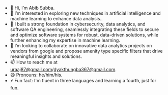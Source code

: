 - 👋 Hi, I’m Abib Subba.
- 👀 I’m interested in exploring new techniques in artificial intelligence and machine learning to enhance data analysis..
- 🌱 I built a strong foundation in cybersecurity, data analytics, and software QA engineering, seamlessly integrating these fields to secure and 
      optimize software systems for robust, data-driven solutions, while further enhancing my expertise in machine learning.
- 💞️ I’m looking to collaborate on innovative data analytics projects on vendors from google and propose amenity type specific filters that drive 
      meaningful insights and solutions.
- 📫 How to reach me at uraaj87@gmail.com/dyakthungba367@gmail.com.
- 😄 Pronouns: he/him/his.
- ⚡ Fun fact: I'm fluent in three languages and learning a fourth, just for fun.
